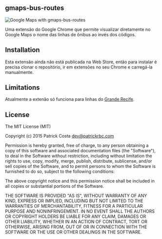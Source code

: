 gmaps-bus-routes
---
![Google Maps with gmaps-bus-routes](https://github.com/patrickrbc/gmaps-bus-routes/raw/master/img/gmaps-bus-routes.png)

Uma extensão do Google Chrome que permite visualizar diretamente no Google Maps o nome das linhas de ônibus ao invés dos códigos.

Installation
---
Esta extensão ainda não está publicada na Web Store, então para instalar é precisa clonar o repositório, ir em extensões no seu Chrome e carregá-la manualmente.

Limitations
---
Atualmente a extenão só funciona para linhas do [Grande Recife](http://www.granderecife.pe.gov.br/).

License
---
The MIT License (MIT)

Copyright (c) 2015 Patrick Costa <dev@patrickrbc.com>

Permission is hereby granted, free of charge, to any person obtaining a copy
of this software and associated documentation files (the "Software"), to deal
in the Software without restriction, including without limitation the rights
to use, copy, modify, merge, publish, distribute, sublicense, and/or sell
copies of the Software, and to permit persons to whom the Software is
furnished to do so, subject to the following conditions:

The above copyright notice and this permission notice shall be included in all
copies or substantial portions of the Software.

THE SOFTWARE IS PROVIDED "AS IS", WITHOUT WARRANTY OF ANY KIND, EXPRESS OR
IMPLIED, INCLUDING BUT NOT LIMITED TO THE WARRANTIES OF MERCHANTABILITY,
FITNESS FOR A PARTICULAR PURPOSE AND NONINFRINGEMENT. IN NO EVENT SHALL THE
AUTHORS OR COPYRIGHT HOLDERS BE LIABLE FOR ANY CLAIM, DAMAGES OR OTHER
LIABILITY, WHETHER IN AN ACTION OF CONTRACT, TORT OR OTHERWISE, ARISING FROM,
OUT OF OR IN CONNECTION WITH THE SOFTWARE OR THE USE OR OTHER DEALINGS IN THE
SOFTWARE.

